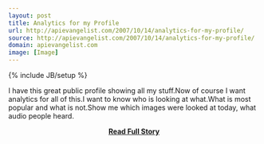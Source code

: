 ```yaml
---
layout: post
title: Analytics for my Profile
url: http://apievangelist.com/2007/10/14/analytics-for-my-profile/
source: http://apievangelist.com/2007/10/14/analytics-for-my-profile/
domain: apievangelist.com
image: [Image]
---
```

{% include JB/setup %}<p>I have this great public profile showing all my stuff.Now of course I want analytics for all of this.I want to know who is looking at what.What is most popular and what is not.Show me which images were looked at today, what audio people heard.</p>
<center><p><a href="http://apievangelist.com/2007/10/14/analytics-for-my-profile/" style='padding:25px; font-sze:18px; font-weight: bold;'>Read Full Story</a></p></center>
